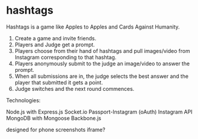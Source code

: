 hashtags
========

Hashtags is a game like Apples to Apples and Cards Against Humanity.

1) Create a game and invite friends.
2) Players and Judge get a prompt.
3) Players choose from their hand of hashtags and pull images/video from Instagram corresponding to that hashtag.
4) Players anonymously submit to the judge an image/video to answer the prompt.
5) When all submissions are in, the judge selects the best answer and the player that submitted it gets a point.
6) Judge switches and the next round commences.


Technologies:

  Node.js with Express.js
  Socket.io
  Passport-Instagram (oAuth)
  Instagram API
  MongoDB with Mongoose
  Backbone.js

  designed for phone
  screenshots
  iframe?